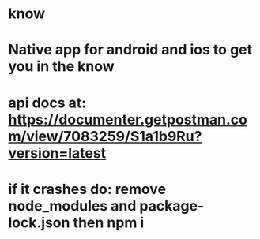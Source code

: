 # know
# Native app for android and ios to get you in the know 
# api docs at: https://documenter.getpostman.com/view/7083259/S1a1b9Ru?version=latest
# if it crashes do: remove node_modules and package-lock.json then npm i
